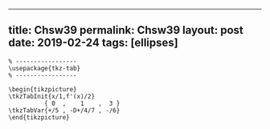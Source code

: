 ---
 title: Chsw39
 permalink: Chsw39
 layout: post
 date: 2019-02-24
 tags: [ellipses]
 ---

```latex% Dans le préambule
% -----------------
\usepackage{tkz-tab}
% -----------------

\begin{tikzpicture}
\tkzTabInit{x/1,f'(x)/2}
          { 0  ,    1    ,  3 }
\tkzTabVar{+/5 , -D+/4/7 , -/6}
\end{tikzpicture}
```